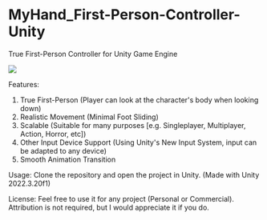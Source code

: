 # MyHand_First-Person-Controller-Unity

True First-Person Controller for Unity Game Engine

![](https://github.com/satriamahen/MyHand_First-Person-Controller-Unity/blob/main/Gallery/MyHand_FirstPerson_Demo.gif)

Features:
1. True First-Person (Player can look at the character's body when looking down)
2. Realistic Movement (Minimal Foot Sliding)
3. Scalable (Suitable for many purposes [e.g. Singleplayer, Multiplayer, Action, Horror, etc])
4. Other Input Device Support (Using Unity's New Input System, input can be adapted to any device)
5. Smooth Animation Transition

Usage:
Clone the repository and open the project in Unity. (Made with Unity 2022.3.20f1)

License:
Feel free to use it for any project (Personal or Commercial).
Attribution is not required, but I would appreciate it if you do.

